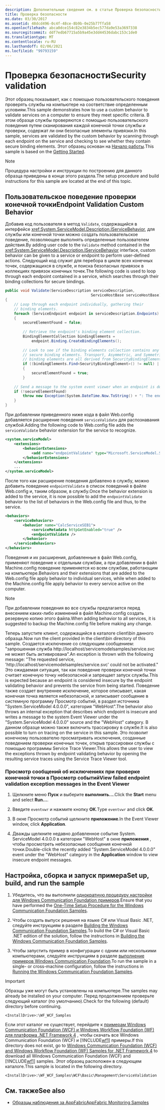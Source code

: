 ```yaml
---
description: Дополнительные сведения см. в статье Проверка безопасности.
title: Проверка безопасности
ms.date: 03/30/2017
ms.assetid: 48dcd496-0c4f-48ce-8b9b-0e25b77ffa58
ms.openlocfilehash: abca0dce154c82e3834b5ec577da9e53a3697338
ms.sourcegitcommit: ddf7edb67715a5b9a45e3dd44536dabc153c1de0
ms.translationtype: MT
ms.contentlocale: ru-RU
ms.lasthandoff: 02/06/2021
ms.locfileid: "99793159"
---
```

# <a name="security-validation"></a><span data-ttu-id="45b2f-103">Проверка безопасности</span><span class="sxs-lookup"><span data-stu-id="45b2f-103">Security validation</span></span>

<span data-ttu-id="45b2f-104">Этот образец показывает, как с помощью пользовательского поведения проверять службы на компьютере на соответствие определенным условиям.</span><span class="sxs-lookup"><span data-stu-id="45b2f-104">This sample demonstrates how to use a custom behavior to validate services on a computer to ensure they meet specific criteria.</span></span> <span data-ttu-id="45b2f-105">В этом образце службы проверяются с помощью пользовательского поведения путем сканирования каждой конечной точки службы и проверки, содержат ли они безопасные элементы привязки.</span><span class="sxs-lookup"><span data-stu-id="45b2f-105">In this sample, services are validated by the custom behavior by scanning through each endpoint on the service and checking to see whether they contain secure binding elements.</span></span> <span data-ttu-id="45b2f-106">Этот образец основан на [Начало работы](getting-started-sample.md).</span><span class="sxs-lookup"><span data-stu-id="45b2f-106">This sample is based on the [Getting Started](getting-started-sample.md).</span></span>  
  
> [!NOTE]
> <span data-ttu-id="45b2f-107">Процедура настройки и инструкции по построению для данного образца приведены в конце этого раздела.</span><span class="sxs-lookup"><span data-stu-id="45b2f-107">The setup procedure and build instructions for this sample are located at the end of this topic.</span></span>  
  
## <a name="endpoint-validation-custom-behavior"></a><span data-ttu-id="45b2f-108">Пользовательское поведение проверки конечной точки</span><span class="sxs-lookup"><span data-stu-id="45b2f-108">Endpoint Validation Custom Behavior</span></span>  

 <span data-ttu-id="45b2f-109">Добавив код пользователя в метод `Validate`, содержащийся в интерфейсе <xref:System.ServiceModel.Description.IServiceBehavior>, для службы или конечной точки можно создать пользовательское поведение, позволяющее выполнять определенные пользователем действия.</span><span class="sxs-lookup"><span data-stu-id="45b2f-109">By adding user code to the `Validate` method contained in the <xref:System.ServiceModel.Description.IServiceBehavior> interface, custom behavior can be given to a service or endpoint to perform user-defined actions.</span></span> <span data-ttu-id="45b2f-110">Следующий код служит для перебора в цикле всех конечных точек, содержащихся в службе, и поиска безопасных привязок в коллекциях привязок конечных точек.</span><span class="sxs-lookup"><span data-stu-id="45b2f-110">The following code is used to loop through each endpoint contained in a service, which searches through their binding collections for secure bindings.</span></span>  
  
```csharp
public void Validate(ServiceDescription serviceDescription,
                                       ServiceHostBase serviceHostBase)  
{  
    // Loop through each endpoint individually, gathering their
    // binding elements.  
    foreach (ServiceEndpoint endpoint in serviceDescription.Endpoints)  
    {  
        secureElementFound = false;  
  
        // Retrieve the endpoint's binding element collection.  
        BindingElementCollection bindingElements =
            endpoint.Binding.CreateBindingElements();  
  
        // Look to see if the binding elements collection contains any
        // secure binding elements. Transport, Asymmetric, and Symmetric
        // binding elements are all derived from SecurityBindingElement.  
        if ((bindingElements.Find<SecurityBindingElement>() != null) || (bindingElements.Find<HttpsTransportBindingElement>() != null) || (bindingElements.Find<WindowsStreamSecurityBindingElement>() != null) || (bindingElements.Find<SslStreamSecurityBindingElement>() != null))  
        {  
            secureElementFound = true;  
        }  
  
    // Send a message to the system event viewer when an endpoint is deemed insecure.  
    if (!secureElementFound)  
        throw new Exception(System.DateTime.Now.ToString() + ": The endpoint \"" + endpoint.Name + "\" has no secure bindings.");  
    }  
}  
```  
  
 <span data-ttu-id="45b2f-111">При добавлении приведенного ниже кода в файл Web.config добавляется расширение поведения `serviceValidate` для распознавания службой.</span><span class="sxs-lookup"><span data-stu-id="45b2f-111">Adding the following code to Web.config file adds the `serviceValidate` behavior extension for the service to recognize.</span></span>  
  
```xml  
<system.serviceModel>  
    <extensions>  
        <behaviorExtensions>  
            <add name="endpointValidate" type="Microsoft.ServiceModel.Samples.EndpointValidateElement, endpointValidate, Version=0.0.0.0, Culture=neutral, PublicKeyToken=null" />  
        </behaviorExtensions>  
    </extensions>
    ...
</system.serviceModel>
```  
  
 <span data-ttu-id="45b2f-112">После того как расширение поведения добавлено в службу, можно добавить поведение `endpointValidate` в список поведений в файле Web.config и, таким образом, в службу.</span><span class="sxs-lookup"><span data-stu-id="45b2f-112">Once the behavior extension is added to the service, it is now possible to add the `endpointValidate` behavior to the list of behaviors in the Web.config file and thus, to the service.</span></span>  
  
```xml  
<behaviors>  
    <serviceBehaviors>  
        <behavior name="CalcServiceSEB1">  
            <serviceMetadata httpGetEnabled="true" />  
            <endpointValidate />  
        </behavior>  
    </serviceBehaviors>  
</behaviors>  
```  
  
 <span data-ttu-id="45b2f-113">Поведения и их расширения, добавленные в файл Web.config, применяют поведение к отдельным службам, а при добавлении в файл Machine.config поведение применяется ко всем службам, работающим на компьютере.</span><span class="sxs-lookup"><span data-stu-id="45b2f-113">Behaviors and their extensions that are added to the Web.config file apply behavior to individual services, while when added to the Machine.config file apply behavior to every service active on the computer.</span></span>  
  
> [!NOTE]
> <span data-ttu-id="45b2f-114">При добавлении поведения во все службы предлагается перед внесением каких-либо изменений в файл Machine.config создать резервную копию этого файла.</span><span class="sxs-lookup"><span data-stu-id="45b2f-114">When adding behavior to all services, it is suggested to backup the Machine.config file before making any change.</span></span>  
  
 <span data-ttu-id="45b2f-115">Теперь запустите клиент, содержащийся в каталоге client\bin данного образца.</span><span class="sxs-lookup"><span data-stu-id="45b2f-115">Now run the client provided in the client\bin directory of this sample.</span></span> <span data-ttu-id="45b2f-116">Создается исключение со следующим сообщением: "запрошенная служба http://localhost/servicemodelsamples/service.svc не может быть активирована".</span><span class="sxs-lookup"><span data-stu-id="45b2f-116">An exception is thrown with the following message: "The requested service, 'http://localhost/servicemodelsamples/service.svc' could not be activated."</span></span> <span data-ttu-id="45b2f-117">Это ожидаемая ситуация, так как поведение проверки конечной точки считает конечную точку небезопасной и запрещает запуск службы.</span><span class="sxs-lookup"><span data-stu-id="45b2f-117">This is expected because an endpoint is considered insecure by the endpoint validating behavior and prevents the service from being started.</span></span> <span data-ttu-id="45b2f-118">Поведение также создает внутреннее исключение, которое описывает, какая конечная точка является небезопасной, и записывает сообщение в системную программу Просмотр событий, в раздел источника "System.ServiceModel 4.0.0.0", категория "WebHost".</span><span class="sxs-lookup"><span data-stu-id="45b2f-118">The behavior also throws an internal exception that describes which endpoint is insecure and writes a message to the system Event Viewer under the "System.ServiceModel 4.0.0.0" source and the "WebHost" category.</span></span> <span data-ttu-id="45b2f-119">В данном образце можно также включить трассировку в службе.</span><span class="sxs-lookup"><span data-stu-id="45b2f-119">It is also possible to turn on tracing on the service in this sample.</span></span> <span data-ttu-id="45b2f-120">Это позволит конечному пользователю просматривать исключения, созданные поведением проверки конечных точек, открыв трассировки службы с помощью программы Service Trace Viewer.</span><span class="sxs-lookup"><span data-stu-id="45b2f-120">This allows the user to view the exceptions thrown by endpoint validating behavior by opening the resulting service traces using the Service Trace Viewer tool.</span></span>  
  
### <a name="view-failed-endpoint-validation-exception-messages-in-the-event-viewer"></a><span data-ttu-id="45b2f-121">Просмотр сообщений об исключениях при проверке конечной точки в Просмотр событий</span><span class="sxs-lookup"><span data-stu-id="45b2f-121">View failed endpoint validation exception messages in the Event Viewer</span></span>  
  
1. <span data-ttu-id="45b2f-122">Щелкните меню **Пуск** и выберите **выполнить...**.</span><span class="sxs-lookup"><span data-stu-id="45b2f-122">Click the **Start** menu and select **Run…**.</span></span>  
  
2. <span data-ttu-id="45b2f-123">Введите `eventvwr` и нажмите кнопку **ОК**.</span><span class="sxs-lookup"><span data-stu-id="45b2f-123">Type `eventvwr` and click **OK**.</span></span>  
  
3. <span data-ttu-id="45b2f-124">В окне Просмотр событий щелкните **приложение**.</span><span class="sxs-lookup"><span data-stu-id="45b2f-124">In the Event Viewer window, click **Application**.</span></span>  
  
4. <span data-ttu-id="45b2f-125">Дважды щелкните недавно добавленное событие System. ServiceModel 4.0.0.0 в категории "WebHost" в окне **приложения** , чтобы просмотреть небезопасные сообщения конечной точки.</span><span class="sxs-lookup"><span data-stu-id="45b2f-125">Double-click the recently added "System.ServiceModel 4.0.0.0" event under the "WebHost" category in the **Application** window to view insecure endpoint messages.</span></span>  
  
## <a name="set-up-build-and-run-the-sample"></a><span data-ttu-id="45b2f-126">Настройка, сборка и запуск примера</span><span class="sxs-lookup"><span data-stu-id="45b2f-126">Set up, build, and run the sample</span></span>  
  
1. <span data-ttu-id="45b2f-127">Убедитесь, что вы выполнили [однократную процедуру настройки для Windows Communication Foundation примеров](one-time-setup-procedure-for-the-wcf-samples.md).</span><span class="sxs-lookup"><span data-stu-id="45b2f-127">Ensure that you have performed the [One-Time Setup Procedure for the Windows Communication Foundation Samples](one-time-setup-procedure-for-the-wcf-samples.md).</span></span>  
  
2. <span data-ttu-id="45b2f-128">Чтобы создать выпуск решения на языке C# или Visual Basic .NET, следуйте инструкциям в разделе [Building the Windows Communication Foundation Samples](building-the-samples.md).</span><span class="sxs-lookup"><span data-stu-id="45b2f-128">To build the C# or Visual Basic .NET edition of the solution, follow the instructions in [Building the Windows Communication Foundation Samples](building-the-samples.md).</span></span>  
  
3. <span data-ttu-id="45b2f-129">Чтобы запустить пример в конфигурации с одним или несколькими компьютерами, следуйте инструкциям в разделе [выполнение примеров Windows Communication Foundation](running-the-samples.md).</span><span class="sxs-lookup"><span data-stu-id="45b2f-129">To run the sample in a single- or cross-machine configuration, follow the instructions in [Running the Windows Communication Foundation Samples](running-the-samples.md).</span></span>  
  
> [!IMPORTANT]
> <span data-ttu-id="45b2f-130">Образцы уже могут быть установлены на компьютере.</span><span class="sxs-lookup"><span data-stu-id="45b2f-130">The samples may already be installed on your computer.</span></span> <span data-ttu-id="45b2f-131">Перед продолжением проверьте следующий каталог (по умолчанию).</span><span class="sxs-lookup"><span data-stu-id="45b2f-131">Check for the following (default) directory before continuing.</span></span>  
>
> `<InstallDrive>:\WF_WCF_Samples`  
>
> <span data-ttu-id="45b2f-132">Если этот каталог не существует, перейдите к [примерам Windows Communication Foundation (WCF) и Windows Workflow Foundation (WF) для платформа .NET Framework 4](https://www.microsoft.com/download/details.aspx?id=21459) , чтобы скачать все Windows Communication Foundation (WCF) и [!INCLUDE[wf1](../../../../includes/wf1-md.md)] примеры.</span><span class="sxs-lookup"><span data-stu-id="45b2f-132">If this directory does not exist, go to [Windows Communication Foundation (WCF) and Windows Workflow Foundation (WF) Samples for .NET Framework 4](https://www.microsoft.com/download/details.aspx?id=21459) to download all Windows Communication Foundation (WCF) and [!INCLUDE[wf1](../../../../includes/wf1-md.md)] samples.</span></span> <span data-ttu-id="45b2f-133">Этот образец расположен в следующем каталоге.</span><span class="sxs-lookup"><span data-stu-id="45b2f-133">This sample is located in the following directory.</span></span>  
>
> `<InstallDrive>:\WF_WCF_Samples\WCF\Basic\Management\ServiceValidation`  
  
## <a name="see-also"></a><span data-ttu-id="45b2f-134">См. также</span><span class="sxs-lookup"><span data-stu-id="45b2f-134">See also</span></span>

- <span data-ttu-id="45b2f-135">[Образцы наблюдения за AppFabric](/previous-versions/appfabric/ff383407(v=azure.10))</span><span class="sxs-lookup"><span data-stu-id="45b2f-135">[AppFabric Monitoring Samples](/previous-versions/appfabric/ff383407(v=azure.10))</span></span>
